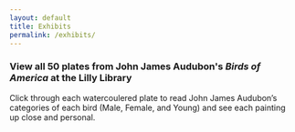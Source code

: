 ```yaml
---
layout: default
title: Exhibits
permalink: /exhibits/
---
```



<iiif-rangestoryboard rangeurl="https://ericayhayes.github.io/annotateiiif/birdsannotationsrange.json"></iiif-rangestoryboard>
### View all 50 plates from John James Audubon's _Birds of America_ at the Lilly Library
Click through each watercoulered plate to read John James Audubon’s categories of each bird (Male, Female, and Young) and see each painting up close and personal.
<br/>
<br/>
